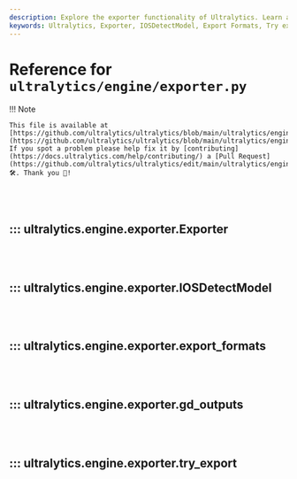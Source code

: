```yaml
---
description: Explore the exporter functionality of Ultralytics. Learn about exporting formats, IOSDetectModel, and try exporting with examples.
keywords: Ultralytics, Exporter, IOSDetectModel, Export Formats, Try export
---
```


# Reference for `ultralytics/engine/exporter.py`

!!! Note

    This file is available at [https://github.com/ultralytics/ultralytics/blob/main/ultralytics/engine/exporter.py](https://github.com/ultralytics/ultralytics/blob/main/ultralytics/engine/exporter.py). If you spot a problem please help fix it by [contributing](https://docs.ultralytics.com/help/contributing/) a [Pull Request](https://github.com/ultralytics/ultralytics/edit/main/ultralytics/engine/exporter.py) 🛠️. Thank you 🙏!

<br><br>

## ::: ultralytics.engine.exporter.Exporter

<br><br>

## ::: ultralytics.engine.exporter.IOSDetectModel

<br><br>

## ::: ultralytics.engine.exporter.export_formats

<br><br>

## ::: ultralytics.engine.exporter.gd_outputs

<br><br>

## ::: ultralytics.engine.exporter.try_export

<br><br>
